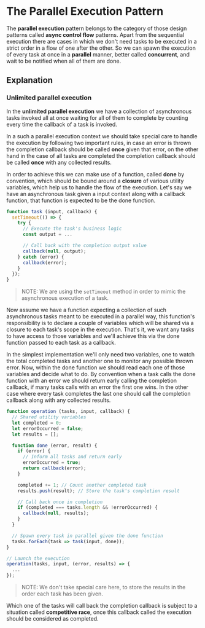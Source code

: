 # The Parallel Execution Pattern #

The **parallel execution** pattern belongs to the category of those design patterns called **async control flow** patterns. Apart from the sequential execution there are cases in which we don't need tasks to be executed in a strict order in a flow of one after the other. So we can spawn the execution of every task at once in a **parallel** manner, better called **concurrent**, and wait to be notified when all of them are done.

## Explanation ##

### Unlimited parallel execution ###

In the **unlimited parallel execution** we have a collection of asynchronous tasks invoked all at once waiting for all of them to complete by counting every time the callback of a task is invoked.

In a such a parallel execution context we should take special care to handle the execution by following two important rules, in case an error is thrown the completion callback should be called **once** given that error, on the other hand in the case of all tasks are completed the completion callback should be called **once** with any collected results.

In order to achieve this we can make use of a function, called **done** by convention, which should be bound around a **closure** of various utility variables, which help us to handle the flow of the execution. Let's say we have an asynchronous task given a input context along with a callback function, that function is expected to be the done function.

```javascript
function task (input, callback) {
  setTimeout(() => {
    try {
      // Execute the task's business logic
      const output = ...

      // Call back with the completion output value
      callback(null, output);
    } catch (error) {
      callback(error);
    }
  });
}
```

> NOTE: We are using the `setTimeout` method in order to mimic the asynchronous execution of a task.

Now assume we have a function expecting a collection of such asynchronous tasks meant to be executed in a parallel way, this function's responsibility is to declare a couple of variables which will be shared via a closure to each task's scope in the execution. That's it, we want any tasks to have access to those variables and we'll achieve this via the done function passed to each task as a callback.

In the simplest implementation we'll only need two variables, one to watch the total completed tasks and another one to monitor any possible thrown error. Now, within the done function we should read each one of those variables and decide what to do. By convention when a task calls the done function with an error we should return early calling the completion callback, if many tasks calls with an error the first one wins. In the other case where every task completes the last one should call the completion callback along with any collected results.

```javascript
function operation (tasks, input, callback) {
  // Shared utility variables
  let completed = 0;
  let errorOccurred = false;
  let results = [];

  function done (error, result) {
    if (error) {
      // Inform all tasks and return early
      errorOccurred = true; 
      return callback(error);
    }

    completed += 1; // Count another completed task
    results.push(result); // Store the task's completion result

    // Call back once in completion
    if (completed === tasks.length && !errorOccurred) {
      callback(null, results);
    }
  }

  // Spawn every task in parallel given the done function
  tasks.forEach(task => task(input, done));
}

// Launch the execution
operation(tasks, input, (error, results) => {
  ...
});
```

> NOTE: We don't take special care here, to store the results in the order each task has been given.

Which one of the tasks will call back the completion callback is subject to a situation called **competitive race**, once this callback called the execution should be considered as completed.